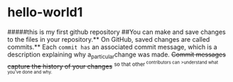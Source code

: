 # hello-world1
#####this is my first github repository
##You can make and save changes to the files in your repository.** On GitHub, saved changes are called commits.** Each `commit has` an associated commit message, which is a description explaining why a<sub>particular</sub>change was made. ~~Commit messages capture the history of your changes~~ <sup>so that other<sup> contributors can        >understand what you’ve done and why.
